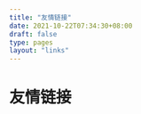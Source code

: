 ```yaml
---
title: "友情链接"
date: 2021-10-22T07:34:30+08:00
draft: false
type: pages
layout: "links"
---
```


# 友情链接

